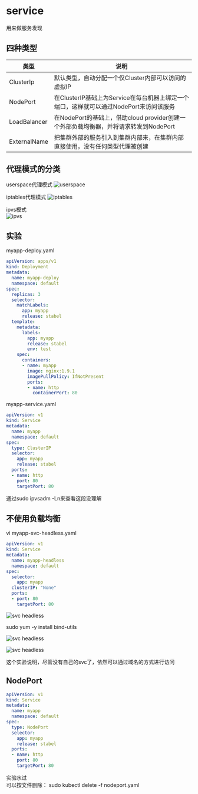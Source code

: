 # service

用来做服务发现

## 四种类型

| 类型 | 说明 |
| ---- | ---- |
| ClusterIp | 默认类型，自动分配一个仅Cluster内部可以访问的虚拟IP |
| NodePort  | 在ClusterIP基础上为Service在每台机器上绑定一个端口，这样就可以通过NodePort来访问该服务    |
| LoadBalancer  | 在NodePort的基础上，借助cloud provider创建一个外部负载均衡器，并将请求转发到NodePort   |
| ExternalName   | 把集群外部的服务引入到集群内部来，在集群内部直接使用。没有任何类型代理被创建   |  

## 代理模式的分类

userspace代理模式
![userspace](../img/k8s-svc-userspace.png)

iptables代理模式
![iptables](../img/k8s-svc-iptables.png)

ipvs模式  
![ipvs](../img/k8s-svc-ipvs.png)

## 实验

myapp-deploy.yaml
```yaml
apiVersion: apps/v1
kind: Deployment
metadata:
  name: myapp-deploy
  namespace: default
spec:
  replicas: 3
  selector:
    matchLabels:
      app: myapp
      release: stabel
  template:
    metadata:
      labels:
        app: myapp
        release: stabel
        env: test
    spec:
      containers:
      - name: myapp
        image: nginx:1.9.1
        imagePullPolicy: IfNotPresent
        ports:
        - name: http
          containerPort: 80
```

myapp-service.yaml
```yaml
apiVersion: v1
kind: Service
metadata:
  name: myapp
  namespace: default
spec:
  type: ClusterIP
  selector:
    app: myapp
    release: stabel
  ports:
  - name: http
    port: 80
    targetPort: 80
```
通过sudo ipvsadm -Ln来查看这段没理解

## 不使用负载均衡

vi myapp-svc-headless.yaml
```yaml
apiVersion: v1
kind: Service
metadata:
  name: myapp-headless
  namespace: default
spec:
  selector:
    app: myapp
  clusterIP: "None"
  ports:
  - port: 80
    targetPort: 80
```
![svc headless](../img/k8s-svc-headless.png)

sudo yum -y install bind-utils

![svc headless](../img/k8s-svc-headless2.png)

![svc headless](../img/k8s-svc-headless3.png)

这个实验说明，尽管没有自己的svc了，依然可以通过域名的方式进行访问

## NodePort

```yaml
apiVersion: v1
kind: Service
metadata:
  name: myapp
  namespace: default
spec:
  type: NodePort
  selector:
    app: myapp
    release: stabel
  ports:
  - name: http
    port: 80
    targetPort: 80
```

实验水过  
可以按文件删除： sudo kubectl delete -f nodeport.yaml